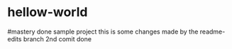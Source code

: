 # hellow-world
#mastery done
sample project
this is some changes made by the readme-edits branch
2nd comit done
